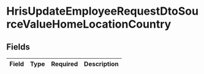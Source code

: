 # HrisUpdateEmployeeRequestDtoSourceValueHomeLocationCountry


## Fields

| Field       | Type        | Required    | Description |
| ----------- | ----------- | ----------- | ----------- |